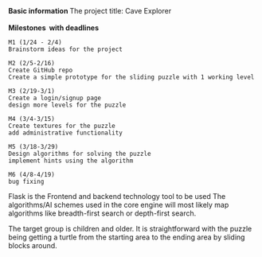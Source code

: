 
<b>
Basic information
</b>
The project title: Cave Explorer
<br>
<br>
<b>Milestones  with deadlines</b>

```
M1 (1/24 - 2/4)
Brainstorm ideas for the project

M2 (2/5-2/16)
Create GitHub repo
Create a simple prototype for the sliding puzzle with 1 working level

M3 (2/19-3/1)
Create a login/signup page
design more levels for the puzzle

M4 (3/4-3/15)
Create textures for the puzzle
add administrative functionality

M5 (3/18-3/29)
Design algorithms for solving the puzzle
implement hints using the algorithm

M6 (4/8-4/19)
bug fixing
```
Flask is the Frontend and backend technology tool to be used
The algorithms/AI schemes used in the core engine
will most likely map algorithms like breadth-first search or depth-first search. 

The target group is children and older. It is straightforward with the puzzle being getting a turtle from the starting area to the ending area by sliding blocks around. 

